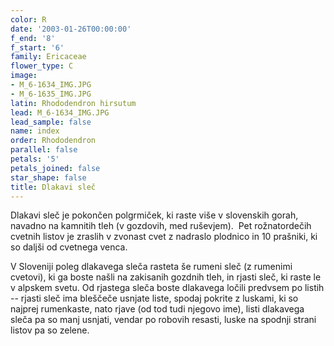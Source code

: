 ```yaml
---
color: R
date: '2003-01-26T00:00:00'
f_end: '8'
f_start: '6'
family: Ericaceae
flower_type: C
image:
- M_6-1634_IMG.JPG
- M_6-1635_IMG.JPG
latin: Rhododendron hirsutum
lead: M_6-1634_IMG.JPG
lead_sample: false
name: index
order: Rhododendron
parallel: false
petals: '5'
petals_joined: false
star_shape: false
title: Dlakavi sleč
---
```

Dlakavi sleč je pokončen polgrmiček, ki raste više v slovenskih gorah, navadno na kamnitih tleh (v gozdovih, med ruševjem).  Pet rožnatordečih cvetnih listov je zraslih v zvonast cvet z nadraslo plodnico in 10 prašniki, ki so daljši od cvetnega venca.

V Sloveniji poleg dlakavega sleča rasteta še rumeni sleč (z rumenimi cvetovi), ki ga boste našli na zakisanih gozdnih tleh, in rjasti sleč, ki raste le v alpskem svetu. Od rjastega sleča boste dlakavega ločili predvsem po listih -- rjasti sleč ima bleščeče usnjate liste, spodaj pokrite z luskami, ki so najprej rumenkaste, nato rjave (od tod tudi njegovo ime), listi dlakavega sleča pa so manj usnjati, vendar po robovih resasti, luske na spodnji strani listov pa so zelene.
